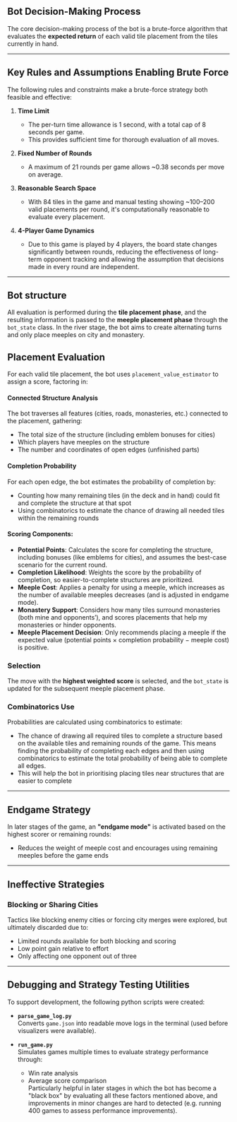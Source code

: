 ## Bot Decision-Making Process

The core decision-making process of the bot is a brute-force algorithm that evaluates the **expected return** of each valid tile placement from the tiles currently in hand.

---

## Key Rules and Assumptions Enabling Brute Force

The following rules and constraints make a brute-force strategy both feasible and effective:

1. **Time Limit**  
   - The per-turn time allowance is 1 second, with a total cap of 8 seconds per game.
   - This provides sufficient time for thorough evaluation of all moves.

2. **Fixed Number of Rounds**  
   - A maximum of 21 rounds per game allows ~0.38 seconds per move on average.

3. **Reasonable Search Space**  
   - With 84 tiles in the game and manual testing showing ~100–200 valid placements per round, it's computationally reasonable to evaluate every placement.

4. **4-Player Game Dynamics**  
   - Due to this game is played by 4 players, the board state changes significantly between rounds, reducing the effectiveness of long-term opponent tracking and allowing the assumption that decisions made in every round are independent.

---

## Bot structure

All evaluation is performed during the **tile placement phase**, and the resulting information is passed to the **meeple placement phase** through the `bot_state` class. In the river stage, the bot aims to create alternating turns and only place meeples on city and monastery.

## Placement Evaluation

For each valid tile placement, the bot uses `placement_value_estimator` to assign a score, factoring in:

#### Connected Structure Analysis

The bot traverses all features (cities, roads, monasteries, etc.) connected to the placement, gathering:

- The total size of the structure (including emblem bonuses for cities)  
- Which players have meeples on the structure  
- The number and coordinates of open edges (unfinished parts)

#### Completion Probability

For each open edge, the bot estimates the probability of completion by:

- Counting how many remaining tiles (in the deck and in hand) could fit and complete the structure at that spot  
- Using combinatorics to estimate the chance of drawing all needed tiles within the remaining rounds

#### Scoring Components:

- **Potential Points**: Calculates the score for completing the structure, including bonuses (like emblems for cities), and assumes the best-case scenario for the current round.  
- **Completion Likelihood**: Weights the score by the probability of completion, so easier-to-complete structures are prioritized.  
- **Meeple Cost**: Applies a penalty for using a meeple, which increases as the number of available meeples decreases (and is adjusted in endgame mode).  
- **Monastery Support**: Considers how many tiles surround monasteries (both mine and opponents’), and scores placements that help my monasteries or hinder opponents.  
- **Meeple Placement Decision**: Only recommends placing a meeple if the expected value (potential points × completion probability − meeple cost) is positive.

### Selection

The move with the **highest weighted score** is selected, and the `bot_state` is updated for the subsequent meeple placement phase.

### Combinatorics Use

Probabilities are calculated using combinatorics to estimate:
- The chance of drawing all required tiles to complete a structure based on the available tiles and remaining rounds of the game. This means finding the probability of completing each edges and then using combinatorics to estimate the total probability of being able to complete all edges.
- This will help the bot in prioritising placing tiles near structures that are easier to complete

---

## Endgame Strategy

In later stages of the game, an **"endgame mode"** is activated based on the highest scorer or remaining rounds:
- Reduces the weight of meeple cost and encourages using remaining meeples before the game ends

---

## Ineffective Strategies

### Blocking or Sharing Cities

Tactics like blocking enemy cities or forcing city merges were explored, but ultimately discarded due to:

- Limited rounds available for both blocking and scoring
- Low point gain relative to effort
- Only affecting one opponent out of three

---

## Debugging and Strategy Testing Utilities

To support development, the following python scripts were created:

- **`parse_game_log.py`**  
  Converts `game.json` into readable move logs in the terminal (used before visualizers were available).

- **`run_game.py`**  
  Simulates games multiple times to evaluate strategy performance through:
  - Win rate analysis  
  - Average score comparison  
  Particularly helpful in later stages in which the bot has become a "black box" by evaluating all these factors mentioned above, and improvements in minor changes are hard to detected (e.g. running 400 games to assess performance improvements).
